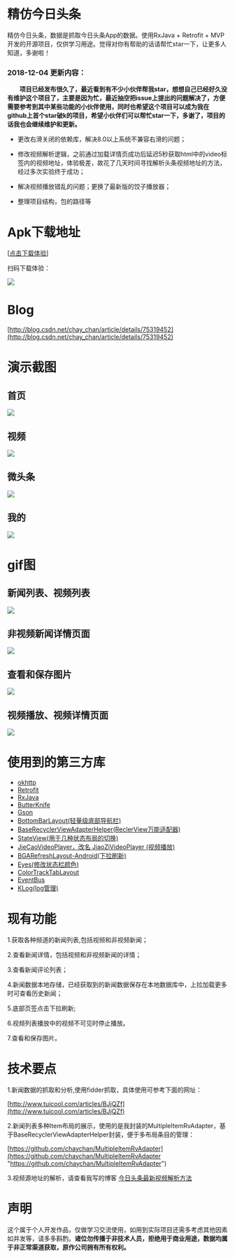 # 精仿今日头条

精仿今日头条，数据是抓取今日头条App的数据。使用RxJava + Retrofit + MVP开发的开源项目，仅供学习用途。觉得对你有帮助的话请帮忙star一下，让更多人知道，多谢啦！


### 2018-12-04 更新内容：  

&emsp;&emsp;**项目已经发布很久了，最近看到有不少小伙伴帮我star，想想自己已经好久没有维护这个项目了，主要是因为忙，最近抽空把issue上提出的问题解决了，方便需要参考到其中某些功能的小伙伴使用，同时也希望这个项目可以成为我在github上首个star破k的项目，希望小伙伴们可以帮忙star一下，多谢了，项目的话我也会继续维护和更新。**
    
- 更改右滑关闭的依赖库，解决8.0以上系统不兼容右滑的问题；

- 修改视频解析逻辑，之前通过加载详情页成功后延迟5秒获取html中的video标签内的视频地址，体验极差，故花了几天时间寻找解析头条视频地址的方法，经过多次实验终于成功；

- 解决视频播放错乱的问题；更换了最新版的饺子播放器；    

- 整理项目结构，包的路径等 



# Apk下载地址

[[点击下载体验](https://raw.githubusercontent.com/chaychan/TouTiao/master/apk/news.apk)]

扫码下载体验：

![](https://raw.githubusercontent.com/chaychan/TouTiaoPics/master/screenshot/apk_qrcode.png)  

# Blog
[http://blog.csdn.net/chay_chan/article/details/75319452](http://blog.csdn.net/chay_chan/article/details/75319452)


# 演示截图

## 首页
![](https://raw.githubusercontent.com/chaychan/TouTiaoPics/master/screenshot/home.jpg)  

## 视频
![](https://raw.githubusercontent.com/chaychan/TouTiaoPics/master/screenshot/video.jpg)  

## 微头条
![](https://raw.githubusercontent.com/chaychan/TouTiaoPics/master/screenshot/micro.jpg)  

## 我的
![](https://raw.githubusercontent.com/chaychan/TouTiaoPics/master/screenshot/mine.jpg)  


# gif图

## 新闻列表、视频列表
![](https://raw.githubusercontent.com/chaychan/TouTiaoPics/master/screenshot/main.gif)  

## 非视频新闻详情页面
![](https://raw.githubusercontent.com/chaychan/TouTiaoPics/master/screenshot/text_detail.gif)  

## 查看和保存图片 
![](https://raw.githubusercontent.com/chaychan/TouTiaoPics/master/screenshot/watch_save_img.gif)  

## 视频播放、视频详情页面
![](https://raw.githubusercontent.com/chaychan/TouTiaoPics/master/screenshot/video_detail.gif)  


# 使用到的第三方库
* [okhttp](https://github.com/square/okhttp)
* [Retrofit](https://github.com/square/retrofit)
* [RxJava](https://github.com/ReactiveX/RxJava)
* [ButterKnife](https://github.com/JakeWharton/butterknife)
* [Gson](https://github.com/google/gson)
* [BottomBarLayout(轻量级底部导航栏)](https://github.com/chaychan/BottomBarLayout)
* [BaseRecyclerViewAdapterHelper(ReclerView万能适配器)](https://github.com/CymChad/BaseRecyclerViewAdapterHelper)
* [StateView(用于几种状态布局的切换)](https://github.com/nukc/StateView)
* [JieCaoVideoPlayer，改名 JiaoZiVideoPlayer (视频播放)](https://github.com/lipangit/JiaoZiVideoPlayer)
* [BGARefreshLayout-Android(下拉刷新)](https://github.com/bingoogolapple/BGARefreshLayout-Android)
* [Eyes(修改状态栏颜色)](https://github.com/imflyn/Eyes)
* [ColorTrackTabLayout](https://github.com/yewei02538/ColorTrackTabLayout)
* [EventBus](https://github.com/greenrobot/EventBus)
* [KLog(log管理)](https://github.com/ZhaoKaiQiang/KLog)

# 现有功能

1.获取各种频道的新闻列表,包括视频和非视频新闻；

2.查看新闻详情，包括视频和非视频新闻的详情；  

3.查看新闻评论列表； 

4.新闻数据本地存储，已经获取到的新闻数据保存在本地数据库中，上拉加载更多时可查看历史新闻；

5.底部页签点击下拉刷新;

6.视频列表播放中的视频不可见时停止播放。

7.查看和保存图片。

# 技术要点

1.新闻数据的抓取和分析,使用fidder抓取，具体使用可参考下面的网址：

[http://www.tuicool.com/articles/BJjQZf](http://www.tuicool.com/articles/BJjQZf)

2.新闻列表多种Item布局的展示，使用的是我封装的MultipleItemRvAdapter，基于BaseRecyclerViewAdapterHelper封装，便于多布局条目的管理：

[https://github.com/chaychan/MultipleItemRvAdapter](https://github.com/chaychan/MultipleItemRvAdapter "https://github.com/chaychan/MultipleItemRvAdapter")

3.视频源地址的解析，请查看我写的博客 [今日头条最新视频解析方法](https://blog.csdn.net/Chay_Chan/article/details/84825807)

# 声明
这个属于个人开发作品，仅做学习交流使用，如用到实际项目还需多考虑其他因素如并发等，请多多斟酌。**诸位勿传播于非技术人员，拒绝用于商业用途，数据均属于非正常渠道获取，原作公司拥有所有权利。**